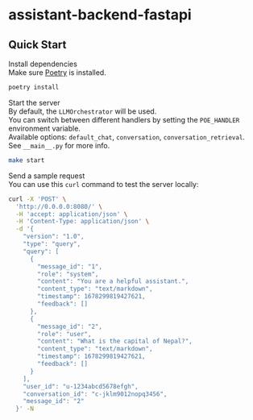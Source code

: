 # assistant-backend-fastapi

## Quick Start

Install dependencies  
Make sure [Poetry](https://python-poetry.org/) is installed.

```bash
poetry install
```

Start the server  
By default, the `LLMOrchestrator` will be used.  
You can switch between different handlers by setting the `POE_HANDLER` environment variable.  
Available options: `default_chat`, `conversation`, `conversation_retrieval`.  
See `__main__.py` for more info.

```bash
make start
```

Send a sample request  
You can use this `curl` command to test the server locally:

```bash
curl -X 'POST' \
  'http://0.0.0.0:8080/' \
  -H 'accept: application/json' \
  -H 'Content-Type: application/json' \
  -d '{
    "version": "1.0",
    "type": "query",
    "query": [
      {
        "message_id": "1",
        "role": "system",
        "content": "You are a helpful assistant.",
        "content_type": "text/markdown",
        "timestamp": 1678299819427621,
        "feedback": []
      },
      {
        "message_id": "2",
        "role": "user",
        "content": "What is the capital of Nepal?",
        "content_type": "text/markdown",
        "timestamp": 1678299819427621,
        "feedback": []
      }
    ],
    "user_id": "u-1234abcd5678efgh",
    "conversation_id": "c-jklm9012nopq3456",
    "message_id": "2"
  }' -N
```
